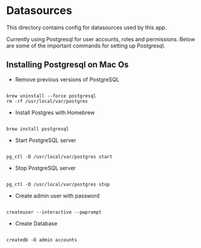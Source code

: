 # Datasources

This directory contains config for datasources used by this app.

Currently using Postgresql for user accounts, roles and permissions.  Below are some of the important commands for setting up Postgresql.

 ## Installing Postgresql on Mac Os

 * Remove previous versions of PostgreSQL
```

brew uninstall --force postgresql
rm -rf /usr/local/var/postgres
```

 * Install Postgres with Homebrew
```

brew install postgresql
 ```

  * Start PostgreSQL server
```

pg_ctl -D /usr/local/var/postgres start
```

  * Stop PostgreSQL server
```

pg_ctl -D /usr/local/var/postgres stop
```

 * Create admin user with password
```

createuser --interactive --pwprompt
```

 * Create Database
```

createdb -O admin accounts
```
